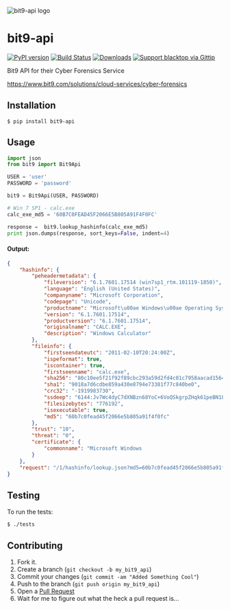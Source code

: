 ![bit9-api logo](https://raw.githubusercontent.com/blacktop/bit9-api/master/doc/logo.png)

bit9-api
========
[![PyPI version](https://badge.fury.io/py/bit9-api.svg)](http://badge.fury.io/py/bit9-api) [![Build Status](https://travis-ci.org/blacktop/bit9-api.svg?branch=master)](https://travis-ci.org/blacktop/bit9-api) [![Downloads](https://pypip.in/download/bit9-api/badge.png)](https://pypi.python.org/pypi/bit9-api/) [![Support blacktop via Gittip](http://img.shields.io/gittip/blacktop.svg)](https://www.gittip.com/blacktop/)

Bit9 API for their Cyber Forensics Service

https://www.bit9.com/solutions/cloud-services/cyber-forensics

Installation
-----------

    $ pip install bit9-api


Usage
-----
```python
import json
from bit9 import Bit9Api

USER = 'user'
PASSWORD = 'password'

bit9 = Bit9Api(USER, PASSWORD)

# Win 7 SP1 - calc.exe
calc_exe_md5 = '60B7C0FEAD45F2066E5B805A91F4F0FC'

response =  bit9.lookup_hashinfo(calc_exe_md5)
print json.dumps(response, sort_keys=False, indent=4)
```

#### Output:
```json
{
    "hashinfo": {
        "peheadermetadata": {
            "fileversion": "6.1.7601.17514 (win7sp1_rtm.101119-1850)",
            "language": "English (United States)",
            "companyname": "Microsoft Corporation",
            "codepage": "Unicode",
            "productname": "Microsoft\u00ae Windows\u00ae Operating System",
            "version": "6.1.7601.17514",
            "productversion": "6.1.7601.17514",
            "originalname": "CALC.EXE",
            "description": "Windows Calculator"
        },
        "fileinfo": {
            "firstseendateutc": "2011-02-10T20:24:00Z",
            "ispeformat": true,
            "iscontainer": true,
            "firstseenname": "calc.exe",
            "sha256": "80c10ee5f21f92f89cbc293a59d2fd4c01c7958aacad15642558db700943fa22",
            "sha1": "9018a7d6cdbe859a430e8794e73381f77c840be0",
            "crc32": "-1919983730",
            "ssdeep": "6144:Jv7Wc4dyC7dXNBzn68YoC+6VoQSkgrpZHqk61peBN1L+I8pfezYeWHMzyy14pL1k:JvSbJxPRC+XQSxb6Dc7RwIWHeGL7GOK                                     ",
            "filesizebytes": "776192",
            "isexecutable": true,
            "md5": "60b7c0fead45f2066e5b805a91f4f0fc"
        },
        "trust": "10",
        "threat": "0",
        "certificate": {
            "commonname": "Microsoft Windows                                                                                                               "
        }
    },
    "request": "/1/hashinfo/lookup.json?md5=60b7c0fead45f2066e5b805a91f4f0fc&flags=15&tool=pythonapi&data="
}
```

Testing
-------

To run the tests:

    $ ./tests

Contributing
------------

1. Fork it.
2. Create a branch (`git checkout -b my_bit9_api`)
3. Commit your changes (`git commit -am "Added Something Cool"`)
4. Push to the branch (`git push origin my_bit9_api`)
5. Open a [Pull Request](https://github.com/blacktop/bit9-api/pulls)
6. Wait for me to figure out what the heck a pull request is...
